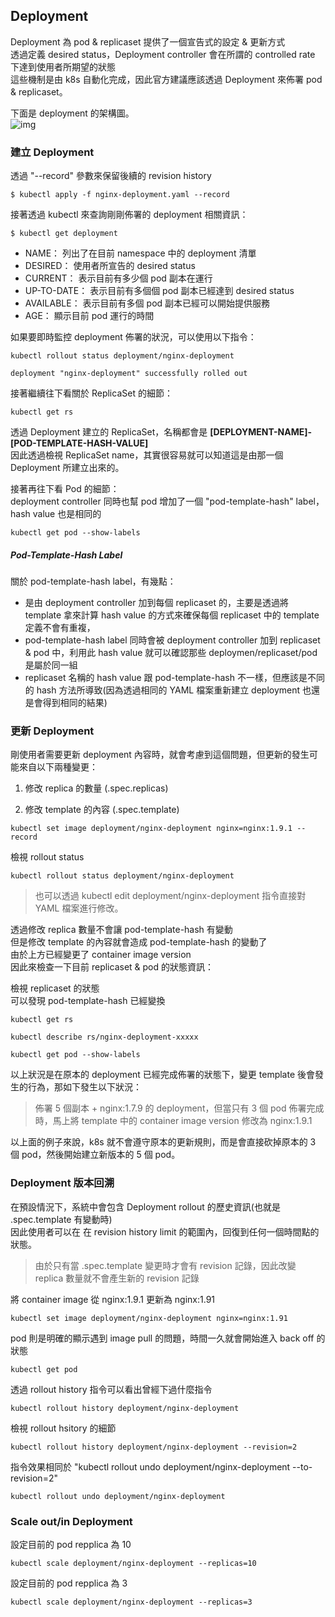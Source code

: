 ## Deployment  

Deployment 為 pod & replicaset 提供了一個宣告式的設定 & 更新方式  
透過定義 desired status，Deployment controller 會在所謂的 controlled rate 下達到使用者所期望的狀態  
這些機制是由 k8s 自動化完成，因此官方建議應該透過 Deployment 來佈署 pod & replicaset。  
  
下面是 deployment 的架構圖。  
![img](https://godleon.github.io/blog/images/kubernetes/k8s-deployment.png)   

### 建立 Deployment  

透過 "--record" 參數來保留後續的 revision history
```
$ kubectl apply -f nginx-deployment.yaml --record
```

接著透過 kubectl 來查詢剛剛佈署的 deployment 相關資訊：  
```
$ kubectl get deployment
```

- NAME： 列出了在目前 namespace 中的 deployment 清單  
- DESIRED： 使用者所宣告的 desired status  
- CURRENT： 表示目前有多少個 pod 副本在運行  
- UP-TO-DATE： 表示目前有多個個 pod 副本已經達到 desired status  
- AVAILABLE： 表示目前有多個 pod 副本已經可以開始提供服務  
- AGE： 顯示目前 pod 運行的時間  


如果要即時監控 deployment 佈署的狀況，可以使用以下指令：  
```
kubectl rollout status deployment/nginx-deployment
```

```
deployment "nginx-deployment" successfully rolled out
```

接著繼續往下看關於 ReplicaSet 的細節：  
```
kubectl get rs  
```

透過 Deployment 建立的 ReplicaSet，名稱都會是 **[DEPLOYMENT-NAME]-[POD-TEMPLATE-HASH-VALUE]**  
因此透過檢視 ReplicaSet name，其實很容易就可以知道這是由那一個 Deployment 所建立出來的。  

接著再往下看 Pod 的細節：  
deployment controller 同時也幫 pod 增加了一個 "pod-template-hash" label，hash value 也是相同的
```
kubectl get pod --show-labels
```


##### Pod-Template-Hash Label  

關於 pod-template-hash label，有幾點：

- 是由 deployment controller 加到每個 replicaset 的，主要是透過將 template 拿來計算 hash value 的方式來確保每個 replicaset 中的 template 定義不會有重複，
- pod-template-hash label 同時會被 deployment controller 加到 replicaset & pod 中，利用此 hash value 就可以確認那些 deploymen/replicaset/pod 是屬於同一組
- replicaset 名稱的 hash value 跟 pod-template-hash 不一樣，但應該是不同的 hash 方法所導致(因為透過相同的 YAML 檔案重新建立 deployment 也還是會得到相同的結果)


### 更新 Deployment  

剛使用者需要更新 deployment 內容時，就會考慮到這個問題，但更新的發生可能來自以下兩種變更：  

1. 修改 replica 的數量 (.spec.replicas)

2. 修改 template 的內容 (.spec.template)  

```
kubectl set image deployment/nginx-deployment nginx=nginx:1.9.1 --record
```

檢視 rollout status  
```
kubectl rollout status deployment/nginx-deployment
```

> 也可以透過 kubectl edit deployment/nginx-deployment 指令直接對 YAML 檔案進行修改。

透過修改 replica 數量不會讓 pod-template-hash 有變動  
但是修改 template 的內容就會造成 pod-template-hash 的變動了  
由於上方已經變更了 container image version  
因此來檢查一下目前 replicaset & pod 的狀態資訊：  

檢視 replicaset 的狀態  
可以發現 pod-template-hash 已經變換
```
kubectl get rs
```

```
kubectl describe rs/nginx-deployment-xxxxx
```

```
kubectl get pod --show-labels
```


以上狀況是在原本的 deployment 已經完成佈署的狀態下，變更 template 後會發生的行為，那如下發生以下狀況：  

> 佈署 5 個副本 + nginx:1.7.9 的 deployment，但當只有 3 個 pod 佈署完成時，馬上將 template 中的 container image version 修改為 nginx:1.9.1  

以上面的例子來說，k8s 就不會遵守原本的更新規則，而是會直接砍掉原本的 3 個 pod，然後開始建立新版本的 5 個 pod。  

### Deployment 版本回溯  

在預設情況下，系統中會包含 Deployment rollout 的歷史資訊(也就是 .spec.template 有變動時)  
因此使用者可以在 在 revision history limit 的範圍內，回復到任何一個時間點的狀態。  
> 由於只有當 .spec.template 變更時才會有 revision 記錄，因此改變 replica 數量就不會產生新的 revision 記錄  
 
將 container image 從 nginx:1.9.1 更新為 nginx:1.91  
```
kubectl set image deployment/nginx-deployment nginx=nginx:1.91
```

pod 則是明確的顯示遇到 image pull 的問題，時間一久就會開始進入 back off 的狀態  
```
kubectl get pod  
``` 

透過 rollout history 指令可以看出曾經下過什麼指令  
```
kubectl rollout history deployment/nginx-deployment
``` 

檢視 rollout hsitory 的細節  
```
kubectl rollout history deployment/nginx-deployment --revision=2
```

指令效果相同於 "kubectl rollout undo deployment/nginx-deployment --to-revision=2"  
```
kubectl rollout undo deployment/nginx-deployment  
```

### Scale out/in Deployment  

設定目前的 pod repplica 為 10  
```
kubectl scale deployment/nginx-deployment --replicas=10
``` 

設定目前的 pod repplica 為 3 
```
kubectl scale deployment/nginx-deployment --replicas=3
``` 
